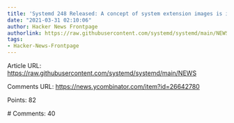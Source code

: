 ```yaml
---
title: 'Systemd 248 Released: A concept of system extension images is introduced'
date: "2021-03-31 02:10:06"
author: Hacker News Frontpage
authorlink: https://raw.githubusercontent.com/systemd/systemd/main/NEWS
tags:
- Hacker-News-Frontpage
---
```


<p>Article URL: <a href="https://raw.githubusercontent.com/systemd/systemd/main/NEWS">https://raw.githubusercontent.com/systemd/systemd/main/NEWS</a></p>
<p>Comments URL: <a href="https://news.ycombinator.com/item?id=26642780">https://news.ycombinator.com/item?id=26642780</a></p>
<p>Points: 82</p>
<p># Comments: 40</p>
